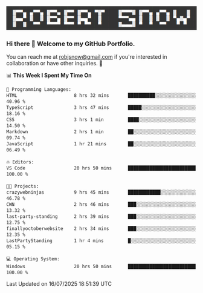 <img alt="myname" src="assets/name.png" />

### Hi there 👋 Welcome to my GitHub Portfolio.
You can reach me at robjsnow@gmail.com if you're interested in collaboration or have other inquiries.  :briefcase:



<!--START_SECTION:waka-->
📊 **This Week I Spent My Time On** 

```text
💬 Programming Languages: 
HTML                     8 hrs 32 mins       ██████████░░░░░░░░░░░░░░░   40.96 % 
TypeScript               3 hrs 47 mins       █████░░░░░░░░░░░░░░░░░░░░   18.16 % 
CSS                      3 hrs 1 min         ████░░░░░░░░░░░░░░░░░░░░░   14.50 % 
Markdown                 2 hrs 1 min         ██░░░░░░░░░░░░░░░░░░░░░░░   09.74 % 
JavaScript               1 hr 21 mins        ██░░░░░░░░░░░░░░░░░░░░░░░   06.49 % 

🔥 Editors: 
VS Code                  20 hrs 50 mins      █████████████████████████   100.00 % 

🐱‍💻 Projects: 
crazywebninjas           9 hrs 45 mins       ████████████░░░░░░░░░░░░░   46.78 % 
CWN                      2 hrs 46 mins       ███░░░░░░░░░░░░░░░░░░░░░░   13.32 % 
last-party-standing      2 hrs 39 mins       ███░░░░░░░░░░░░░░░░░░░░░░   12.75 % 
finallyoctoberwebsite    2 hrs 34 mins       ███░░░░░░░░░░░░░░░░░░░░░░   12.35 % 
LastPartyStanding        1 hr 4 mins         █░░░░░░░░░░░░░░░░░░░░░░░░   05.15 % 

💻 Operating System: 
Windows                  20 hrs 50 mins      █████████████████████████   100.00 % 
```


 Last Updated on 16/07/2025 18:51:39 UTC
<!--END_SECTION:waka-->

<!--
**robjsnow/robjsnow** is a ✨ _special_ ✨ repository because its `README.md` (this file) appears on your GitHub profile.

Here are some ideas to get you started:

- 🔭 I’m currently working on ...
- 🌱 I’m currently learning ...
- 👯 I’m looking to collaborate on ...
- 🤔 I’m looking for help with ...
- 💬 Ask me about ...
- 📫 How to reach me: ...
- 😄 Pronouns: ...
- ⚡ Fun fact: ...
-->

